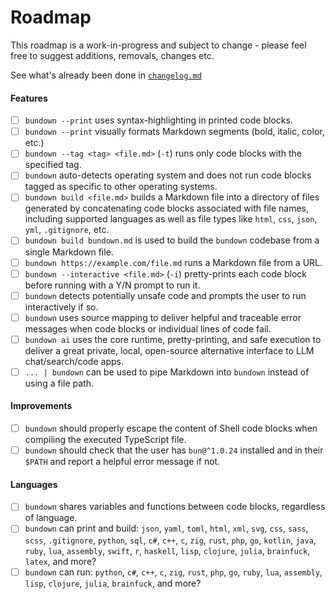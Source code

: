 # Roadmap

This roadmap is a work-in-progress and subject to change - please feel free to suggest additions, removals, changes etc.

See what's already been done in [`changelog.md`](changelog.md)

#### Features

- [ ] `bundown --print` uses syntax-highlighting in printed code blocks.
- [ ] `bundown --print` visually formats Markdown segments (bold, italic, color, etc.)
- [ ] `bundown --tag <tag> <file.md>` (`-t`) runs only code blocks with the specified tag.
- [ ] `bundown` auto-detects operating system and does not run code blocks tagged as specific to other operating systems.
- [ ] `bundown build <file.md>` builds a Markdown file into a directory of files generated by concatenating code blocks associated with file names, including supported languages as well as file types like `html`, `css`, `json`, `yml`, `.gitignore`, etc.
- [ ] `bundown build bundown.md` is used to build the `bundown` codebase from a single Markdown file.
- [ ] `bundown https://example.com/file.md` runs a Markdown file from a URL.
- [ ] `bundown --interactive <file.md>` (`-i`) pretty-prints each code block before running with a Y/N prompt to run it.
- [ ] `bundown` detects potentially unsafe code and prompts the user to run interactively if so.
- [ ] `bundown` uses source mapping to deliver helpful and traceable error messages when code blocks or individual lines of code fail.
- [ ] `bundown ai` uses the core runtime, pretty-printing, and safe execution to deliver a great private, local, open-source alternative interface to LLM chat/search/code apps.
- [ ] `... | bundown` can be used to pipe Markdown into `bundown` instead of using a file path.

#### Improvements

- [ ] `bundown` should properly escape the content of Shell code blocks when compiling the executed TypeScript file.
- [ ] `bundown` should check that the user has `bun@^1.0.24` installed and in their `$PATH` and report a helpful error message if not.

#### Languages
- [ ] `bundown` shares variables and functions between code blocks, regardless of language.
- [ ] `bundown` can print and build: `json`, `yaml`, `toml`, `html`, `xml`, `svg`, `css`, `sass`, `scss`, `.gitignore`, `python`, `sql`, `c#`, `c++`, `c`, `zig`, `rust`, `php`, `go`, `kotlin`, `java`, `ruby`, `lua`, `assembly`, `swift`, `r`, `haskell`, `lisp`, `clojure`, `julia`, `brainfuck`, `latex`, and more?
- [ ] `bundown` can run: `python`, `c#`, `c++`, `c`, `zig`, `rust`, `php`, `go`, `ruby`, `lua`, `assembly`, `lisp`, `clojure`, `julia`, `brainfuck`, and more?
